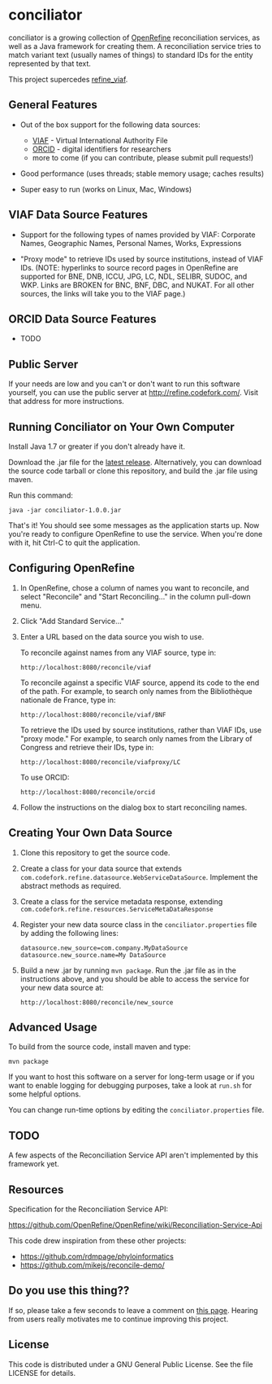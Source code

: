 
conciliator
===========

conciliator is a growing collection of
[OpenRefine](http://openrefine.org) reconciliation services, as well
as a Java framework for creating them. A reconciliation service tries
to match variant text (usually names of things) to standard IDs for
the entity represented by that text.

This project supercedes [refine_viaf](https://github.com/codeforkjeff/refine_viaf).

General Features
----------------

* Out of the box support for the following data sources:

  - [VIAF](http://viaf.org) - Virtual International Authority File
  - [ORCID](http://orcid.org) - digital identifiers for researchers
  - more to come (if you can contribute, please submit pull requests!)

* Good performance (uses threads; stable memory usage; caches results)

* Super easy to run (works on Linux, Mac, Windows)

VIAF Data Source Features
-------------------------

* Support for the following types of names provided by VIAF: Corporate
  Names, Geographic Names, Personal Names, Works, Expressions

* "Proxy mode" to retrieve IDs used by source institutions, instead of
  VIAF IDs. (NOTE: hyperlinks to source record pages in OpenRefine are
  supported for BNE, DNB, ICCU, JPG, LC, NDL, SELIBR, SUDOC, and
  WKP. Links are BROKEN for BNC, BNF, DBC, and NUKAT. For all other
  sources, the links will take you to the VIAF page.)

ORCID Data Source Features
--------------------------

* TODO

Public Server
-------------

If your needs are low and you can't or don't want to run this software
yourself, you can use the public server at
<http://refine.codefork.com/>. Visit that address for more
instructions.

Running Conciliator on Your Own Computer
----------------------------------------

Install Java 1.7 or greater if you don't already have it.

Download the .jar file for the
[latest release](https://github.com/codeforkjeff/conciliator/releases). Alternatively,
you can download the source code tarball or clone this repository, and
build the .jar file using maven.

Run this command:

```
java -jar conciliator-1.0.0.jar
```

That's it! You should see some messages as the application starts
up. Now you're ready to configure OpenRefine to use the service. When
you're done with it, hit Ctrl-C to quit the application.

Configuring OpenRefine
----------------------

1. In OpenRefine, chose a column of names you want to reconcile, and
   select "Reconcile" and "Start Reconciling..." in the column
   pull-down menu.

2. Click "Add Standard Service..."

3. Enter a URL based on the data source you wish to use. 

    To reconcile against names from any VIAF source, type in:

    ```
    http://localhost:8080/reconcile/viaf
    ```

    To reconcile against a specific VIAF source, append its code to
    the end of the path. For example, to search only names from the
    Bibliothèque nationale de France, type in:
    
    ```
    http://localhost:8080/reconcile/viaf/BNF
    ```

    To retrieve the IDs used by source institutions, rather than VIAF
    IDs, use "proxy mode." For example, to search only names from the
    Library of Congress and retrieve their IDs, type in:
    
    ```
    http://localhost:8080/reconcile/viafproxy/LC
    ```

    To use ORCID:

    ```
    http://localhost:8080/reconcile/orcid
    ```

4. Follow the instructions on the dialog box to start reconciling
   names.

Creating Your Own Data Source
-----------------------------

1. Clone this repository to get the source code.

2. Create a class for your data source that extends
   `com.codefork.refine.datasource.WebServiceDataSource`. Implement
   the abstract methods as required.

3. Create a class for the service metadata response, extending
   `com.codefork.refine.resources.ServiceMetaDataResponse`

4. Register your new data source class in the `conciliator.properties`
   file by adding the following lines:

   ```
   datasource.new_source=com.company.MyDataSource
   datasource.new_source.name=My DataSource
   ```

5. Build a new .jar by running `mvn package`. Run the .jar file as in
   the instructions above, and you should be able to access the service
   for your new data source at:

   ```
   http://localhost:8080/reconcile/new_source
   ```

Advanced Usage
--------------

To build from the source code, install maven and type:

```
mvn package
```

If you want to host this software on a server for long-term usage or
if you want to enable logging for debugging purposes, take a look at
`run.sh` for some helpful options.

You can change run-time options by editing the
`conciliator.properties` file.

TODO
----

A few aspects of the Reconciliation Service API aren't implemented by
this framework yet.

Resources
---------

Specification for the Reconciliation Service API:

https://github.com/OpenRefine/OpenRefine/wiki/Reconciliation-Service-Api

This code drew inspiration from these other projects:

* https://github.com/rdmpage/phyloinformatics
* https://github.com/mikejs/reconcile-demo/

Do you use this thing??
-----------------------

If so, please take a few seconds to leave a comment on
[this page](http://TODO). Hearing
from users really motivates me to continue improving this project.

License
-------

This code is distributed under a GNU General Public License. See the
file LICENSE for details.
